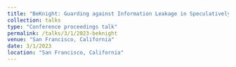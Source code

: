 ```yaml
---
title: "BeKnight: Guarding against Information Leakage in Speculatively Updated Branch Predictor"
collection: talks
type: "Conference proceedings talk"
permalink: /talks/3/1/2023-beknight
venue: "San Francisco, California"
date: 3/1/2023
location: "San Francisco, California"
---
```

